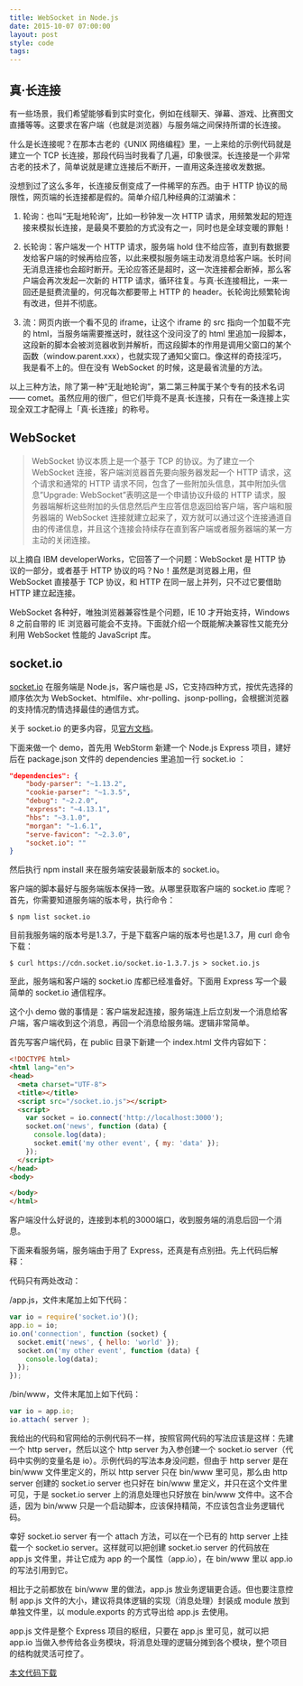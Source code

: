 ```yaml
---
title: WebSocket in Node.js
date: 2015-10-07 07:00:00
layout: post
style: code
tags:
---
```


## 真·长连接

有一些场景，我们希望能够看到实时变化，例如在线聊天、弹幕、游戏、比赛图文直播等等。这要求在客户端（也就是浏览器）与服务端之间保持所谓的长连接。

什么是长连接呢？在那本古老的《UNIX 网络编程》里，一上来给的示例代码就是建立一个 TCP 长连接，那段代码当时我看了几遍，印象很深。长连接是一个非常古老的技术了，简单说就是建立连接后不断开，一直用这条连接收发数据。

没想到过了这么多年，长连接反倒变成了一件稀罕的东西。由于 HTTP 协议的局限性，网页端的长连接都是假的。简单介绍几种经典的江湖骗术：

1. 轮询：也叫“无耻地轮询”，比如一秒钟发一次 HTTP 请求，用频繁发起的短连接来模拟长连接，是最臭不要脸的方式没有之一，同时也是全球变暖的罪魁！

2. 长轮询：客户端发一个 HTTP 请求，服务端 hold 住不给应答，直到有数据要发给客户端的时候再给应答，以此来模拟服务端主动发消息给客户端。长时间无消息连接也会超时断开。无论应答还是超时，这一次连接都会断掉，那么客户端会再次发起一次新的 HTTP 请求，循环往复。与真·长连接相比，一来一回还是挺费流量的，何况每次都要带上 HTTP 的 header。长轮询比频繁轮询有改进，但并不彻底。

3. 流：网页内嵌一个看不见的 iframe，让这个 iframe 的 src 指向一个加载不完的 html，当服务端需要推送时，就往这个没问没了的 html 里追加一段脚本，这段新的脚本会被浏览器收到并解析，而这段脚本的作用是调用父窗口的某个函数（window.parent.xxx），也就实现了通知父窗口。像这样的奇技淫巧，我是看不上的。但在没有 WebSocket 的时候，这是最省流量的方法。

以上三种方法，除了第一种“无耻地轮询”，第二第三种属于某个专有的技术名词 —— comet。虽然应用的很广，但它们毕竟不是真·长连接，只有在一条连接上实现全双工才配得上「真·长连接」的称号。


## WebSocket

> WebSocket 协议本质上是一个基于 TCP 的协议。为了建立一个 WebSocket 连接，客户端浏览器首先要向服务器发起一个 HTTP 请求，这个请求和通常的 HTTP 请求不同，包含了一些附加头信息，其中附加头信息”Upgrade: WebSocket”表明这是一个申请协议升级的 HTTP 请求，服务器端解析这些附加的头信息然后产生应答信息返回给客户端，客户端和服务器端的 WebSocket 连接就建立起来了，双方就可以通过这个连接通道自由的传递信息，并且这个连接会持续存在直到客户端或者服务器端的某一方主动的关闭连接。

以上摘自 IBM developerWorks，它回答了一个问题：WebSocket 是 HTTP 协议的一部分，或者基于 HTTP 协议的吗？No！虽然是浏览器上用，但 WebSocket 直接基于 TCP 协议，和 HTTP 在同一层上并列，只不过它要借助 HTTP 建立起连接。

WebSocket 各种好，唯独浏览器兼容性是个问题，IE 10 才开始支持，Windows 8 之前自带的 IE 浏览器可能会不支持。下面就介绍一个既能解决兼容性又能充分利用 WebSocket 性能的 JavaScript 库。

## socket.io

[socket.io](https://github.com/socketio/socket.io) 在服务端是 Node.js，客户端也是 JS，它支持四种方式，按优先选择的顺序依次为 WebSocket、htmlfile、xhr-polling、jsonp-polling，会根据浏览器的支持情况酌情选择最佳的通信方式。

关于 socket.io 的更多内容，见[官方文档](http://socket.io/docs/)。

下面来做一个 demo，首先用 WebStorm 新建一个 Node.js Express 项目，建好后在 package.json 文件的 dependencies 里追加一行 socket.io ：

```json
"dependencies": {
    "body-parser": "~1.13.2",
    "cookie-parser": "~1.3.5",
    "debug": "~2.2.0",
    "express": "~4.13.1",
    "hbs": "~3.1.0",
    "morgan": "~1.6.1",
    "serve-favicon": "~2.3.0",
    "socket.io": ""
}
```

然后执行 npm install 来在服务端安装最新版本的 socket.io。

客户端的脚本最好与服务端版本保持一致。从哪里获取客户端的 socket.io 库呢？首先，你需要知道服务端的版本号，执行命令：

    $ npm list socket.io

目前我服务端的版本号是1.3.7，于是下载客户端的版本号也是1.3.7，用 curl 命令下载：

    $ curl https://cdn.socket.io/socket.io-1.3.7.js > socket.io.js
    
至此，服务端和客户端的 socket.io 库都已经准备好。下面用 Express 写一个最简单的 socket.io 通信程序。

这个小 demo 做的事情是：客户端发起连接，服务端连上后立刻发一个消息给客户端，客户端收到这个消息，再回一个消息给服务端。逻辑非常简单。

首先写客户端代码，在 public 目录下新建一个 index.html 文件内容如下：

```html
<!DOCTYPE html>
<html lang="en">
<head>
  <meta charset="UTF-8">
  <title></title>
  <script src="/socket.io.js"></script>
  <script>
    var socket = io.connect('http://localhost:3000');
    socket.on('news', function (data) {
      console.log(data);
      socket.emit('my other event', { my: 'data' });
    });
  </script>
</head>
<body>

</body>
</html>
```

客户端没什么好说的，连接到本机的3000端口，收到服务端的消息后回一个消息。

下面来看服务端，服务端由于用了 Express，还真是有点别扭。先上代码后解释：

代码只有两处改动：

/app.js，文件末尾加上如下代码：

``` javascript
var io = require('socket.io')();
app.io = io;
io.on('connection', function (socket) {
  socket.emit('news', { hello: 'world' });
  socket.on('my other event', function (data) {
    console.log(data);
  });
});
```

/bin/www，文件末尾加上如下代码：

``` javascript
var io = app.io;
io.attach( server );
```

我给出的代码和官网给的示例代码不一样，按照官网代码的写法应该是这样：先建一个 http server，然后以这个 http server 为入参创建一个 socket.io server（代码中实例的变量名是 io）。示例代码的写法本身没问题，但由于 http server 是在 bin/www 文件里定义的，所以 http server 只在 bin/www 里可见，那么由 http server 创建的 socket.io server 也只好在 bin/www 里定义，并只在这个文件里可见，于是 socket.io server 上的消息处理也只好放在 bin/www 文件中。这不合适，因为 bin/www 只是一个启动脚本，应该保持精简，不应该包含业务逻辑代码。

幸好 socket.io server 有一个 attach 方法，可以在一个已有的 http server 上挂载一个 socket.io server。这样就可以把创建 socket.io server 的代码放在 app.js 文件里，并让它成为 app 的一个属性（app.io），在 bin/www 里以 app.io 的写法引用到它。

相比于之前都放在 bin/www 里的做法，app.js 放业务逻辑更合适。但也要注意控制 app.js 文件的大小，建议将具体逻辑的实现（消息处理）封装成 module 放到单独文件里，以 module.exports 的方式导出给 app.js 去使用。

app.js 文件是整个 Express 项目的枢纽，只要在 app.js 里可见，就可以把 app.io 当做入参传给各业务模块，将消息处理的逻辑分摊到各个模块，整个项目的结构就灵活可控了。


[本文代码下载](/file/socket.io-express.zip)
